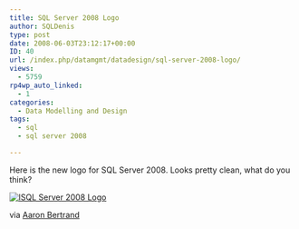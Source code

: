```yaml
---
title: SQL Server 2008 Logo
author: SQLDenis
type: post
date: 2008-06-03T23:12:17+00:00
ID: 40
url: /index.php/datamgmt/datadesign/sql-server-2008-logo/
views:
  - 5759
rp4wp_auto_linked:
  - 1
categories:
  - Data Modelling and Design
tags:
  - sql
  - sql server 2008

---
```

Here is the new logo for SQL Server 2008. Looks pretty clean, what do you think?

<a href="http://tinypic.com" target="_blank"><img src="http://i31.tinypic.com/2egehk7.gif" border="0" alt="ISQL Server 2008 Logo" /></a>

via [Aaron Bertrand][1]

 [1]: http://sqlblog.com/blogs/aaron_bertrand/archive/2008/06/03/sql-server-has-a-new-logo.aspx